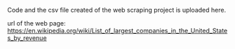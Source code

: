 Code and the csv file created of the web scraping project is uploaded here. 

url of the web page: https://en.wikipedia.org/wiki/List_of_largest_companies_in_the_United_States_by_revenue
